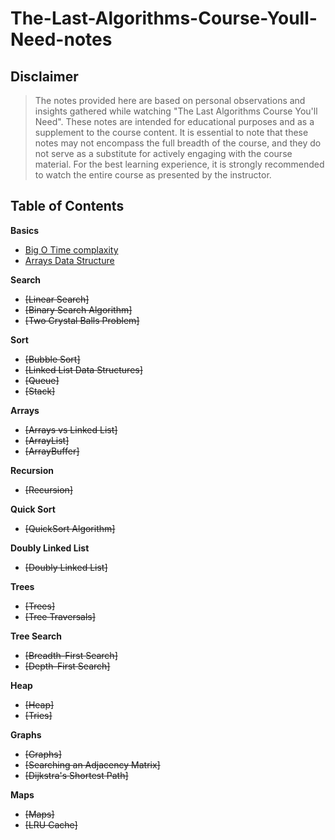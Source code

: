 # The-Last-Algorithms-Course-Youll-Need-notes

## Disclaimer
>The notes provided here are based on personal observations and insights gathered while watching "The Last Algorithms Course You'll Need". These notes are intended for educational purposes and as a supplement to the course content. It is essential to note that these notes may not encompass the full breadth of the course, and they do not serve as a substitute for actively engaging with the course material. For the best learning experience, it is strongly recommended to watch the entire course as presented by the instructor.

## Table of Contents
**Basics**
- [Big O Time complaxity](https://github.com/mbrezov/The-Last-Algorithms-Course-Youll-Need-notes/tree/main/01-Big%20O%20Time%20Complexity)
- [Arrays Data Structure](https://github.com/mbrezov/The-Last-Algorithms-Course-Youll-Need-notes/tree/main/02-Arrays%20Data%20Structure)

**Search**
- ~~[Linear Search]~~
- ~~[Binary Search Algorithm]~~
- ~~[Two Crystal Balls Problem]~~

**Sort**
- ~~[Bubble Sort]~~
- ~~[Linked List Data Structures]~~
- ~~[Queue]~~
- ~~[Stack]~~

**Arrays**
- ~~[Arrays vs Linked List]~~
- ~~[ArrayList]~~
- ~~[ArrayBuffer]~~

**Recursion**
- ~~[Recursion]~~

**Quick Sort**
- ~~[QuickSort Algorithm]~~

**Doubly Linked List**
- ~~[Doubly Linked List]~~

**Trees**
- ~~[Trees]~~
- ~~[Tree Traversals]~~

**Tree Search**
- ~~[Breadth-First Search]~~
- ~~[Depth-First Search]~~

**Heap**
- ~~[Heap]~~
- ~~[Tries]~~

**Graphs**
- ~~[Graphs]~~
- ~~[Searching an Adjacency Matrix]~~
- ~~[Dijkstra's Shortest Path]~~

**Maps**
- ~~[Maps]~~
- ~~[LRU Cache]~~
